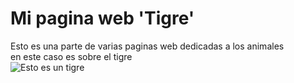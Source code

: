 # Mi pagina web 'Tigre'

Esto es una parte de varias paginas web dedicadas a los animales  
en este caso es sobre el tigre  
![Esto es un tigre](img/cap1.png)
